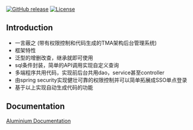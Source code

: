 [![GitHub release](https://img.shields.io/badge/release-1.0.0-28a745.svg)](https://github.com/0nebean/com.alibaba.druid-0nebean.custom/releases)
[![License](https://img.shields.io/badge/license-Apache%202-4EB1BA.svg)](https://www.apache.org/licenses/LICENSE-2.0.html)


Introduction
---
- 一言蔽之 (带有权限控制和代码生成的TMA架构后台管理系统)
- 框架特性
 - 泛型的增删改查，继承就即可使用
 - sql条件封装，简单的API调用实现自定义查询
 - 多端程序共用代码，实现前后台共用dao，service甚至controller
 - 由spring security实现健壮可靠的权限控制并可以简单拓展成SSO单点登录
 - 基于以上实现自动生成代码的功能
 
Documentation
---

[Aluminium Documentation](https://www.jianshu.com/u/2bb3ca25a3e0)


